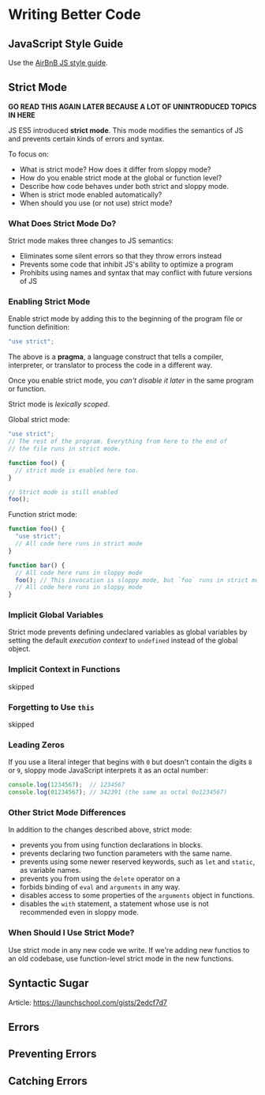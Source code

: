# Writing Better Code

## JavaScript Style Guide

Use the [AirBnB JS style guide](https://github.com/airbnb/javascript).


## Strict Mode

**GO READ THIS AGAIN LATER BECAUSE A LOT OF UNINTRODUCED TOPICS IN HERE**

JS ES5 introduced **strict mode**. This mode modifies the semantics of JS and prevents certain kinds of errors and syntax.

To focus on:
- What is strict mode? How does it differ from sloppy mode?
- How do you enable strict mode at the global or function level?
- Describe how code behaves under both strict and sloppy mode.
- When is strict mode enabled automatically?
- When should you use (or not use) strict mode?

### What Does Strict Mode Do?

Strict mode makes three changes to JS semantics:
- Eliminates some silent errors so that they throw errors instead
- Prevents some code that inhibit JS's ability to optimize a program
- Prohibits using names and syntax that may conflict with future versions of JS

### Enabling Strict Mode

Enable strict mode by adding this to the beginning of the program file or function definition:
``` js
"use strict";
```
The above is a **pragma**, a language construct that tells a compiler, interpreter, or translator to process the code in a different way. 

Once you enable strict mode, you *can't disable it later* in the same program or function.

Strict mode is *lexically scoped*. 

Global strict mode:
``` js
"use strict";
// The rest of the program. Everything from here to the end of
// the file runs in strict mode.

function foo() {
  // strict mode is enabled here too.
}

// Strict mode is still enabled
foo();
```

Function strict mode:
``` js
function foo() {
  "use strict";
  // All code here runs in strict mode
}

function bar() {
  // All code here runs in sloppy mode
  foo(); // This invocation is sloppy mode, but `foo` runs in strict mode
  // All code here runs in sloppy mode
}
```

### Implicit Global Variables

Strict mode prevents defining undeclared variables as global variables by setting the default *execution context* to `undefined` instead of the global object. 

### Implicit Context in Functions

skipped

### Forgetting to Use `this`

skipped

### Leading Zeros

If you use a literal integer that begins with `0` but doesn't contain the digits `8` or `9`, sloppy mode JavaScript interprets it as an octal number:
``` js
console.log(1234567);  // 1234567
console.log(01234567); // 342391 (the same as octal 0o1234567)
```

### Other Strict Mode Differences

In addition to the changes described above, strict mode:

- prevents you from using function declarations in blocks.
- prevents declaring two function parameters with the same name.
- prevents using some newer reserved keywords, such as `let` and `static`, as variable names.
- prevents you from using the `delete` operator on a 
- forbids binding of `eval` and `arguments` in any way.
- disables access to some properties of the `arguments` object in functions.
- disables the `with` statement, a statement whose use is not recommended even in sloppy mode.

### When Should I Use Strict Mode?

Use strict mode in any new code we write. If we're adding new functios to an old codebase, use function-level strict mode in the new functions. 


## Syntactic Sugar

Article: https://launchschool.com/gists/2edcf7d7


## Errors

## Preventing Errors

## Catching Errors

